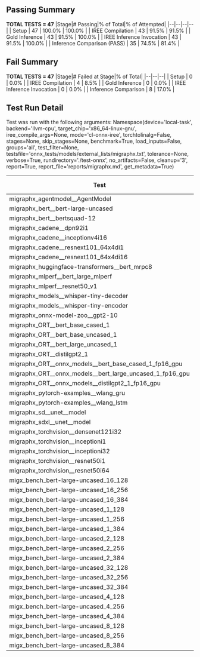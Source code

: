 ## Passing Summary

**TOTAL TESTS = 47**
|Stage|# Passing|% of Total|% of Attempted|
|--|--|--|--|
| Setup | 47 | 100.0% | 100.0% |
| IREE Compilation | 43 | 91.5% | 91.5% |
| Gold Inference | 43 | 91.5% | 100.0% |
| IREE Inference Invocation | 43 | 91.5% | 100.0% |
| Inference Comparison (PASS) | 35 | 74.5% | 81.4% |
## Fail Summary

**TOTAL TESTS = 47**
|Stage|# Failed at Stage|% of Total|
|--|--|--|
| Setup | 0 | 0.0% |
| IREE Compilation | 4 | 8.5% |
| Gold Inference | 0 | 0.0% |
| IREE Inference Invocation | 0 | 0.0% |
| Inference Comparison | 8 | 17.0% |
## Test Run Detail
Test was run with the following arguments:
Namespace(device='local-task', backend='llvm-cpu', target_chip='x86_64-linux-gnu', iree_compile_args=None, mode='cl-onnx-iree', torchtolinalg=False, stages=None, skip_stages=None, benchmark=True, load_inputs=False, groups='all', test_filter=None, testsfile='onnx_tests/models/external_lists/migraphx.txt', tolerance=None, verbose=True, rundirectory='./test-onnx', no_artifacts=False, cleanup='3', report=True, report_file='reports/migraphx.md', get_metadata=True)

| Test | Exit Status | Mean Benchmark Time (ms) | Notes |
|--|--|--|--|
| migraphx_agentmodel__AgentModel | Numerics | 1.3900379646350884 | |
| migraphx_bert__bert-large-uncased | PASS | 373.47178036967915 | |
| migraphx_bert__bertsquad-12 | compilation | None | |
| migraphx_cadene__dpn92i1 | PASS | 184.81755008300146 | |
| migraphx_cadene__inceptionv4i16 | PASS | 5553.540664414565 | |
| migraphx_cadene__resnext101_64x4di1 | PASS | 319.77261416614056 | |
| migraphx_cadene__resnext101_64x4di16 | PASS | 5471.161477267742 | |
| migraphx_huggingface-transformers__bert_mrpc8 | PASS | 402.41545873383683 | |
| migraphx_mlperf__bert_large_mlperf | Numerics | 3639.8064518968263 | |
| migraphx_mlperf__resnet50_v1 | PASS | 94.33408879808015 | |
| migraphx_models__whisper-tiny-decoder | PASS | 36.56562293569247 | |
| migraphx_models__whisper-tiny-encoder | Numerics | 181.87248417072826 | |
| migraphx_onnx-model-zoo__gpt2-10 | compilation | None | |
| migraphx_ORT__bert_base_cased_1 | PASS | 84.13134941032953 | |
| migraphx_ORT__bert_base_uncased_1 | PASS | 84.83592456295376 | |
| migraphx_ORT__bert_large_uncased_1 | PASS | 256.057217096289 | |
| migraphx_ORT__distilgpt2_1 | PASS | 32.2037036107345 | |
| migraphx_ORT__onnx_models__bert_base_cased_1_fp16_gpu | Numerics | 419.93193825085956 | |
| migraphx_ORT__onnx_models__bert_large_uncased_1_fp16_gpu | Numerics | 1422.7972539762657 | |
| migraphx_ORT__onnx_models__distilgpt2_1_fp16_gpu | Numerics | 39.31962822874387 | |
| migraphx_pytorch-examples__wlang_gru | PASS | 83.90890455080402 | |
| migraphx_pytorch-examples__wlang_lstm | PASS | 40.5471555742563 | |
| migraphx_sd__unet__model | import_model | None | |
| migraphx_sdxl__unet__model | import_model | None | |
| migraphx_torchvision__densenet121i32 | PASS | 1486.0512303809326 | |
| migraphx_torchvision__inceptioni1 | PASS | 217.29224113126597 | |
| migraphx_torchvision__inceptioni32 | PASS | 5818.002667278051 | |
| migraphx_torchvision__resnet50i1 | PASS | 84.22671941419442 | |
| migraphx_torchvision__resnet50i64 | PASS | 5644.788544625044 | |
| migx_bench_bert-large-uncased_16_128 | PASS | 2592.540810505549 | |
| migx_bench_bert-large-uncased_16_256 | PASS | 4304.645795375109 | |
| migx_bench_bert-large-uncased_16_384 | Numerics | 5672.630995512009 | |
| migx_bench_bert-large-uncased_1_128 | PASS | 160.56059394031763 | |
| migx_bench_bert-large-uncased_1_256 | PASS | 273.1210384517908 | |
| migx_bench_bert-large-uncased_1_384 | PASS | 383.99672880768776 | |
| migx_bench_bert-large-uncased_2_128 | PASS | 468.23594098289806 | |
| migx_bench_bert-large-uncased_2_256 | PASS | 628.7754947940508 | |
| migx_bench_bert-large-uncased_2_384 | PASS | 862.5862250725428 | |
| migx_bench_bert-large-uncased_32_128 | PASS | 5716.531082987785 | |
| migx_bench_bert-large-uncased_32_256 | PASS | 8430.203940719366 | |
| migx_bench_bert-large-uncased_32_384 | Numerics | 12169.693994025389 | |
| migx_bench_bert-large-uncased_4_128 | PASS | 741.941437125206 | |
| migx_bench_bert-large-uncased_4_256 | PASS | 1493.1494481861591 | |
| migx_bench_bert-large-uncased_4_384 | PASS | 1548.0210818350315 | |
| migx_bench_bert-large-uncased_8_128 | PASS | 1471.4269066850345 | |
| migx_bench_bert-large-uncased_8_256 | PASS | 2150.1498334109783 | |
| migx_bench_bert-large-uncased_8_384 | PASS | 3383.7216744820275 | |
